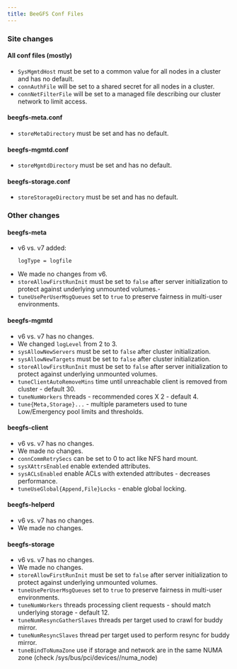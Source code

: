 ```yaml
---
title: BeeGFS Conf Files
---
```


### Site changes

#### All conf files (mostly)
- `SysMgmtdHost` must be set to a common value for all nodes in a cluster and has no default.
- `connAuthFile` will be set to a shared secret for all nodes in a cluster.
- `connNetFilterFile` will be set to a managed file describing our cluster network to limit access.

#### beegfs-meta.conf
- `storeMetaDirectory` must be set and has no default.

#### beegfs-mgmtd.conf
- `storeMgmtdDirectory` must be set and has no default.

#### beegfs-storage.conf
- `storeStorageDirectory` must be set and has no default.

### Other changes

#### beegfs-meta
- v6 vs. v7 added:
    ```
    logType = logfile
    ```
- We made no changes from v6.
- `storeAllowFirstRunInit` must be set to `false` after server initialization to protect against underlying unmounted volumes.- 
- `tuneUsePerUserMsgQueues` set to `true` to preserve fairness in multi-user environments.

#### beegfs-mgmtd
- v6 vs. v7 has no changes.
- We changed `logLevel` from 2 to 3.
- `sysAllowNewServers` must be set to `false` after cluster initialization.
- `sysAllowNewTargets` must be set to `false` after cluster initialization.
- `storeAllowFirstRunInit` must be set to `false` after server initialization to protect against underlying unmounted volumes.
- `tuneClientAutoRemoveMins` time until unreachable client is removed from cluster - default 30.
- `tuneNumWorkers` threads - recommended cores X 2 - default 4.
- `tune{Meta,Storage}...` - multiple parameters used to tune Low/Emergency pool limits and thresholds.

#### beegfs-client
- v6 vs. v7 has no changes.
- We made no changes.
- `connCommRetrySecs` can be set to 0 to act like NFS hard mount.
- `sysXAttrsEnabled` enable extended attributes.
- `sysACLsEnabled` enable ACLs with extended attributes - decreases performance.
- `tuneUseGlobal{Append,File}Locks` - enable global locking.

#### beegfs-helperd
- v6 vs. v7 has no changes.
- We made no changes.

#### beegfs-storage
- v6 vs. v7 has no changes.
- We made no changes.
- `storeAllowFirstRunInit` must be set to `false` after server initialization to protect against underlying unmounted volumes.
- `tuneUsePerUserMsgQueues` set to `true` to preserve fairness in multi-user environments.
- `tuneNumWorkers` threads processing client requests - should match underlying storage - default 12.
- `tuneNumResyncGatherSlaves` threads per target used to crawl for buddy mirror.
- `tuneNumResyncSlaves` thread per target used to perform resync for buddy mirror.
- `tuneBindToNumaZone` use if storage and network are in the same NUMA zone (check /sys/bus/pci/devices/<device>/numa_node)
